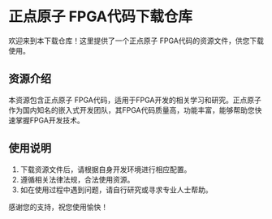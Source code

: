 # 正点原子 FPGA代码下载仓库

欢迎来到本下载仓库！这里提供了一个正点原子 FPGA代码的资源文件，供您下载使用。

## 资源介绍

本资源包含正点原子 FPGA代码，适用于FPGA开发的相关学习和研究。正点原子作为国内知名的嵌入式开发团队，其FPGA代码质量高，功能丰富，能够帮助您快速掌握FPGA开发技术。

## 使用说明

1. 下载资源文件后，请根据自身开发环境进行相应配置。
2. 遵循相关法律法规，合法使用资源。
3. 如在使用过程中遇到问题，请自行研究或寻求专业人士帮助。

感谢您的支持，祝您使用愉快！
